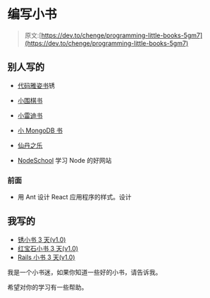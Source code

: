 # 编写小书

> 原文:[https://dev.to/chenge/programming-little-books-5gm7](https://dev.to/chenge/programming-little-books-5gm7)

## 别人写的

*   [代码雅姿书](https://thedarkula.gitlab.io/code-artistry/book/)锈
*   [小围棋书](https://github.com/karlseguin/the-little-go-book/blob/master/en/go.md)
*   [小雷迪书](http://openmymind.net/2012/1/23/The-Little-Redis-Book/)
*   [小 MongoDB 书](http://openmymind.net/2011/3/28/The-Little-MongoDB-Book/)
*   [仙丹之乐](https://joyofelixir.com/toc.html)

*   [NodeSchool](https://nodeschool.io/) 学习 Node 的好网站

### 前面

*   用 Ant 设计 React 应用程序的样式。设计

## 我写的

*   [锈小书 3 天(v1.0)](https://www.yuque.com/progfun/rust/kyeuf7)
*   [红宝石小书 3 天(v1.0)](https://www.yuque.com/progfun/ruby/yagobo)
*   [Rails 小书 3 天(v1.0)](https://www.yuque.com/progfun/ruby/rkhivu)

我是一个小书迷，如果你知道一些好的小书，请告诉我。

希望对你的学习有一些帮助。